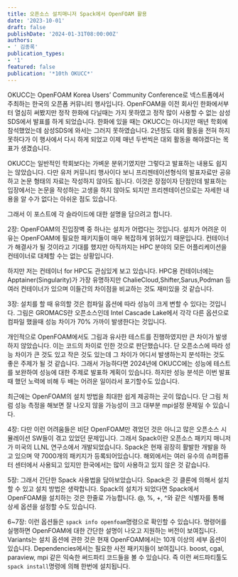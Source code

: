 ```yaml
---
title: 오픈소스 설치매니저 Spack에서 OpenFOAM 활용
date: '2023-10-01'
draft: false
publishDate: '2024-01-31T08:00:00Z'
authors:
- ' 김종록'
publication_types:
- '1'
featured: false
publication: '*10th OKUCC*'
---
```


OKUCC는 OpenFOAM Korea Users’ Community Conference로 넥스트폼에서 주최하는 한국의 오픈폼 커뮤니티 행사입니다.
OpenFOAM을 이전 회사인 한화에서부터 열심히 써봤지만 정작 한화에 다닐때는 가지 못하였고 정작 많이 사용할 수 없는 삼성 SDS에서 발표를 하게 되었습니다.
한화에 있을 때는 OKUCC는 아니지만 매년 학회에 참석했었는데 삼성SDS에 와서는 그러지 못하였습니다.
2년정도 대외 활동을 전혀 하지 못하다가 이 행사에서 다시 하게 되었고 이제 매년 두번씩은 대외 활동을 해야겠다는 목표가 생겼습니다.

OKUCC는 일반적인 학회보다는 가벼운 분위기였지만 그렇다고 발표하는 내용도 쉽지는 않았습니다.
다만 유저 커뮤니티 행사이다 보니 프리젠테이션형식의 발표자료만 공유하고 논문 형태의 자료는 작성하지 않아도 됩니다.
이것은 장점이자 단점인데 발표하는 입장에서는 논문을 작성하는 고생을 하지 않아도 되지만 프리젠테이션으로는 자세한 내용을 알 수가 없다는 아쉬운 점도 있습니다.

그래서 이 포스트에 각 슬라이드에 대한 설명을 담으려고 합니다.

2장: OpenFOAM의 진입장벽 중 하나는 설치가 어렵다는 것입니다. 설치가 어려운 이유는 OpenFOAM에 필요한 패키지들이 매우 복잡하게 얽혀있기 때문입니다.
컨테이너가 해결사가 될 것이라고 기대를 했지만 아직까지는 HPC 분야의 모든 어플리케이션을 컨테이너로 대체할 수는 없는 상황입니다.

하지만 저는 컨테이너 for HPC도 관심있게 보고 있습니다. 
HPC용 컨테이너에는 Apptainer(Singularity)가 가장 유명하지만 ChalieCloud,Shifter,Sarus,Podman 등 여러 컨테이너가 있으며 이들간의 차이점을 비교하는 것도 재미있을 것 같습니다.

3장: 설치를 할 때 유의할 것은 컴파일 옵션에 따라 성능이 크게 변할 수 있다는 것입니다.
그림은 GROMACS란 오픈소스인데 Intel Cascade Lake에서 각각 다른 옵션으로 컴파일 했을때 성능 차이가 70% 가까이 발생한다는 것입니다.


개인적으로 OpenFOAM에서도 그림과 유사한 테스트를 진행하였지만 큰 차이가 발생하지 않았습니다. 이는 코드의 차이로 인한 것으로 판단했습니다.
단 오픈소스에 따라 성능 차이가 큰 것도 있고 작은 것도 있는데 그 차이가 어디서 발생하는지 분석하는 것도 좋은 주제가 될 것 같습니다. 
그래서 가능하다면 2024년에 OKUCC에는 성능에 테스트를 보완하여 성능에 대한 주제로 발표하 계획이 있습니다.
하지만 성능 분석은 이번 발표 때 했던 노력에 비해 두 배는 어려운 일이라서 포기할수도 있습니다.

최근에는 OpenFOAM의 설치 방법을 최대한 쉽게 제공하는 곳이 많습니다.
단 그림 처럼 성능 측정을 해보면 잘 나오지 않을 가능성이 크고 대부분 mpi설정 문제일 수 있습니다.

4장: 다만 이런 어려움들은 비단 OpenFOAM만 겪었던 것은 아니고 많은 오픈소스 시뮬레이션 SW들이 겪고 있었던 문제입니다.
그래서 Spack이란 오픈소스 패키지 매니저가 미국의 LLNL 연구소에서 개발되었습니다.
Spack은 현재 굉장히 활발한 개발을 하고 있으며 약 7000개의 패키지가 등록되어있습니다.
해외에서는 여러 유수의 슈퍼컴퓨터 센터에서 사용되고 있지만 한국에서는 많이 사용하고 있지 않은 것 같습니다.


5장: 그래서 간단한 Spack 사용법을 담아보았습니다.
Spack은 깃 클론에 의해서 설치할 수 있고 설치 방법은 생략합니다.
Spack의 설치가 되었다면 Spack에서 OpenFOAM을 설치하는 것은 한줄로 가능합니다. 
@, %, +, ^와 같은 식별자를 통해 상세 옵션을 설정할 수도 있습니다.

6~7장: 이런 옵션들은 `spack info openfoam`명령으로 확인할 수 있습니다.
명령어를 실행하면 OpenFOAM에 대한 간단한 설명이 나오고 지원하는 버전이 보여집니다.
Variants는 설치 옵션에 관한 것은 현재 OpenFOAM에서는 10개 이상의 세부 옵션이 있습니다.
Dependencies에서는 필요한 사전 패키지들이 보여집니다. boost, cgal, paraview, mpi 같은 익숙한 써드파티 코드들을 볼 수 있습니다.
즉 이런 써드파티툴도 `spack install`명령에 의해 한번에 설치됩니다.


